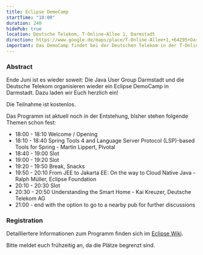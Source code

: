 ```yaml
---
title: Eclipse DemoCamp
startTime: "18:00"
duration: 240
hidePub: true
location: Deutsche Telekom, T-Online-Allee 1, Darmstadt
direction: https://www.google.de/maps/place/T-Online-Allee+1,+64295+Darmstadt/@49.86471,8.6232713,17z/data=!3m1!4b1!4m5!3m4!1s0x47bd709dcdebef67:0x5b0032c42cc77a93!8m2!3d49.86471!4d8.62546
important: Das DemoCamp findet bei der Deutschen Telekom in der T-Online-Allee 1 statt.
---
```


### Abstract

Ende Juni ist es wieder soweit: Die Java User Group Darmstadt und die Deutsche Telekom organisieren wieder ein Eclipse DemoCamp in Darmstadt. Dazu laden wir Euch herzlich ein!
 
Die Teilnahme ist kostenlos.
 
Das Programm ist aktuell noch in der Entstehung, bisher stehen folgende Themen schon fest:
 
* 18:00 - 18:10 Welcome / Opening
* 18:10 - 18:40 Spring Tools 4 and Language Server Protocol (LSP)-based Tools for Spring - Martin Lippert, Pivotal
* 18:40 - 19:00 Slot
* 19:00 - 19:20 Slot
* 19:20 - 19:50 Break, Snacks
* 19:50 - 20:10 From JEE to Jakarta EE: On the way to Cloud Native Java - Ralph Müller, Eclipse Foundation
* 20:10 - 20:30 Slot
* 20:30 - 20:50 Understanding the Smart Home - Kai Kreuzer, Deutsche Telekom AG
* 21:00 - end with the option to go to a nearby pub for further discussions

### Registration

Detailliertere Informationen zum Programm finden sich im [Eclipse Wiki](https://wiki.eclipse.org/Eclipse_DemoCamps_2018/Darmstadt).

Bitte meldet euch frühzeitig an, da die Plätze begrenzt sind.

